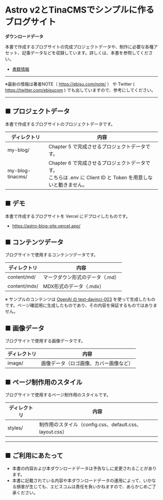 # Astro v2とTinaCMSでシンプルに作るブログサイト

**ダウンロードデータ**

本書で作成するブログサイトの完成プロジェクトデータや、制作に必要な各種アセット、記事データなどを収録しています。詳しくは、本書を参照してください。

* [書籍情報](https://ep.ebisu.com/astro-v2-blog/)

---

※最新の情報は著者NOTE（ https://ebisu.com/note/ ） や Twitter ( https://twitter.com/ebisucom ) でも出していますので、参考にしてください。

---

## ■ プロジェクトデータ

本書で作成するブログサイトのプロジェクトデータです。

ディレクトリ        | 内容 
-------------------- | -----
my-blog/                | Chapter 5 で完成させるプロジェクトデータです。
my-blog-tinacms/  | Chapter 6 で完成させるプロジェクトデータです。<br />こちらは .env に Client ID と Token を用意しないと動きません。


## ■ デモ

本書で作成するブログサイトを Vercel にデプロイしたものです。

* https://astro-blog-site.vercel.app/


## ■ コンテンツデータ

ブログサイトで使用するコンテンツデータです。

ディレクトリ        | 内容 
-------------------- | -----
content/md/          |  マークダウン形式のデータ（.md）
content/mdx/        |  MDX形式のデータ（.mdx）

※ サンプルのコンテンツは [OpenAI の text-davinci-003](https://platform.openai.com/docs/models/gpt-3-5) を使って生成したものです。ページ確認用に生成したものであり、その内容を保証するものではありません。


## ■ 画像データ

ブログサイトで使用する画像データです。

ディレクトリ  | 内容 
---------------- | -----
image/             | 画像データ（ロゴ画像、カバー画像など）


## ■ ページ制作用のスタイル

ブログサイトで使用するページ制作用のスタイルです。

ディレクトリ  | 内容 
---------------- | -----
styles/              | 制作用のスタイル（config.css、default.css、layout.css）

-----------------------------------------------

## ■ ご利用にあたって

- 本書の内容および本ダウンロードデータは予告なしに変更されることがあります。
- 本書に記載されている内容や本ダウンロードデータの運用によって、いかなる損害が生じても、エビスコムは責任を負いかねますので、あらかじめご了承ください。

